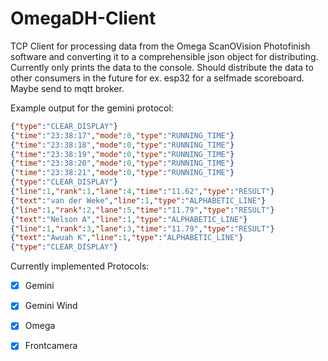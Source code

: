 # OmegaDH-Client

TCP Client for processing data from the Omega ScanOVision Photofinish software and converting it to a comprehensible json object for distributing. Currently only prints the data to the console. Should distribute the data to other consumers in the future for ex. esp32 for a selfmade scoreboard. Maybe send to mqtt broker. 

Example output for the gemini protocol:
```json
{"type":"CLEAR_DISPLAY"}
{"time":"23:38:17","mode":0,"type":"RUNNING_TIME"}
{"time":"23:38:18","mode":0,"type":"RUNNING_TIME"}
{"time":"23:38:19","mode":0,"type":"RUNNING_TIME"}
{"time":"23:38:20","mode":0,"type":"RUNNING_TIME"}
{"time":"23:38:21","mode":0,"type":"RUNNING_TIME"}
{"type":"CLEAR_DISPLAY"}
{"line":1,"rank":1,"lane":4,"time":"11.62","type":"RESULT"}
{"text":"van der Weke","line":1,"type":"ALPHABETIC_LINE"}
{"line":1,"rank":2,"lane":5,"time":"11.79","type":"RESULT"}
{"text":"Nelson A","line":1,"type":"ALPHABETIC_LINE"}
{"line":1,"rank":3,"lane":3,"time":"11.79","type":"RESULT"}
{"text":"Awuah K","line":1,"type":"ALPHABETIC_LINE"}
{"type":"CLEAR_DISPLAY"}
```

Currently implemented Protocols:

- [x] Gemini
- [x] Gemini Wind
- [x] Omega
- [x] Frontcamera

